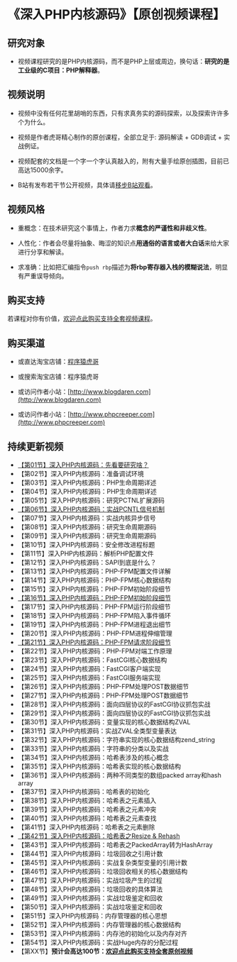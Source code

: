 # 《深入PHP内核源码》【原创视频课程】

## 研究对象
* 视频课程研究的是PHP内核源码，而不是PHP上层或周边，换句话：**研究的是工业级的C项目：PHP解释器**。

## 视频说明

* 视频中没有任何花里胡哨的东西，只有求真务实的源码探索，以及探索许许多个为什么。

* 视频是作者虎哥精心制作的原创课程，全部立足于: 源码解读 + GDB调试 + 实战例证。

* 视频配套的文档是一个字一个字认真敲入的，附有大量手绘原创插图，目前已高达15000余字。

* B站有发布若干节公开视频，具体请[移步B站观看](https://www.bilibili.com/video/BV1pP4y1G7ae/)。

## 视频风格

* 重概念：在技术研究这个事情上，作者力求**概念的严谨性和非歧义性**。

* 人性化：作者会尽量将抽象、晦涩的知识点**用通俗的语言或者大白话**来给大家进行分享和解读。

* 求准确：比如把汇编指令`push rbp`描述为**将rbp寄存器入栈的模糊说法**，明显有严重误导倾向。

## 购买支持

若课程对你有价值，[欢迎点此购买支持全套视频课程](https://item.taobao.com/item.htm?ft=t&id=719914277319)。

## 购买渠道

* 或直达淘宝店铺：[程序猿虎哥](https://m.tb.cn/h.UwjzCTN)

* 或搜索淘宝店铺：程序猿虎哥

* 或访问作者小站：[http://www.blogdaren.com](http://www.blogdaren.com)

* 或访问作者小站：[http://www.phpcreeper.com](http://www.phpcreeper.com)

## 持续更新视频

* [【第01节】深入PHP内核源码：先看要研究啥？](https://www.bilibili.com/video/BV1pP4y1G7ae/)   
* 【第02节】深入PHP内核源码：准备调试环境   
* 【第03节】深入PHP内核源码：PHP生命周期详述   
* 【第04节】深入PHP内核源码：PHP生命周期详述   
* 【第05节】深入PHP内核源码：研究PCTNL扩展源码   
* [【第06节】深入PHP内核源码：实战PCNTL信号机制](https://www.bilibili.com/video/BV1NZ4y1t728/)   
* 【第07节】深入PHP内核源码：实战内核异步信号   
* 【第08节】深入PHP内核源码：研究生命周期源码   
* 【第09节】深入PHP内核源码：研究生命周期源码   
* 【第10节】深入PHP内核源码：安全修改进程标题   
* 【第11节】深入PHP内核源码：解析PHP配置文件   
* 【第12节】深入PHP内核源码：SAPI到底是什么？   
* 【第13节】深入PHP内核源码：PHP-FPM配置文件详解   
* 【第14节】深入PHP内核源码：PHP-FPM核心数据结构   
* 【第15节】深入PHP内核源码：PHP-FPM初始阶段细节   
* [【第16节】深入PHP内核源码：PHP-FPM初始阶段细节](https://www.bilibili.com/video/BV1UX4y1U7Jx/)   
* 【第17节】深入PHP内核源码：PHP-FPM运行阶段细节   
* 【第18节】深入PHP内核源码：PHP-FPM陷入事件循环   
* 【第19节】深入PHP内核源码：PHP-FPM进程退出细节   
* 【第20节】深入PHP内核源码：PHP-FPM进程伸缩管理   
* [【第21节】深入PHP内核源码：PHP-FPM请求阶段细节](https://www.bilibili.com/video/BV1Bs4y1i7mA/)   
* 【第22节】深入PHP内核源码：PHP-FPM对端工作原理   
* 【第23节】深入PHP内核源码：FastCGI核心数据结构   
* 【第24节】深入PHP内核源码：FastCGI客户端实现  
* 【第25节】深入PHP内核源码：FastCGI服务端实现  
* 【第26节】深入PHP内核源码：PHP-FPM处理POST数据细节
* 【第27节】深入PHP内核源码：PHP-FPM处理POST数据细节
* 【第28节】深入PHP内核源码：面向四层协议的FastCGI协议抓包实战
* 【第29节】深入PHP内核源码：面向四层协议的FastCGI协议抓包实战
* 【第30节】深入PHP内核源码：变量实现的核心数据结构ZVAL
* 【第31节】深入PHP内核源码：实战ZVAL全类型变量表达
* 【第32节】深入PHP内核源码：字符串实现的核心数据结构zend_string
* 【第33节】深入PHP内核源码：字符串的分类以及实战
* 【第34节】深入PHP内核源码：哈希表涉及的核心概念
* 【第35节】深入PHP内核源码：哈希表实现的核心数据结构
* 【第36节】深入PHP内核源码：两种不同类型的数组packed array和hash array
* 【第37节】深入PHP内核源码：哈希表的初始化
* 【第38节】深入PHP内核源码：哈希表之元素插入
* 【第39节】深入PHP内核源码：哈希表之元素冲突
* 【第40节】深入PHP内核源码：哈希表之元素查找
* 【第41节】深入PHP内核源码：哈希表之元素删除
* [【第42节】深入PHP内核源码：哈希表之Resize & Rehash](https://www.bilibili.com/video/BV1YC4y1Y72e/)
* 【第43节】深入PHP内核源码：哈希表之PackedArray转为HashArray
* 【第44节】深入PHP内核源码：垃圾回收之引用计数   
* 【第45节】深入PHP内核源码：实战复杂类型变量的引用计数   
* 【第46节】深入PHP内核源码：垃圾回收相关的核心数据结构   
* 【第47节】深入PHP内核源码：实战垃圾产生的过程   
* 【第48节】深入PHP内核源码：垃圾回收的具体算法  
* 【第49节】深入PHP内核源码：实战垃圾鉴定和回收  
* 【第50节】深入PHP内核源码：实战垃圾鉴定和回收  
* 【第51节】深入PHP内核源码：内存管理器的核心思想
* 【第52节】深入PHP内核源码：内存管理器的核心数据结构
* 【第53节】深入PHP内核源码：内存池的初始化以及内存对齐
* 【第54节】深入PHP内核源码：实战Huge内存的分配过程
* 【第XX节】**预计会高达100节：[欢迎点此购买支持全套原创视频](https://item.taobao.com/item.htm?ft=t&id=719914277319)**

